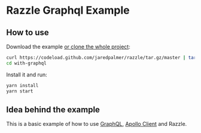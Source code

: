 # Razzle Graphql Example

## How to use
Download the example [or clone the whole project](https://github.com/jaredpalmer/razzle.git):

```bash
curl https://codeload.github.com/jaredpalmer/razzle/tar.gz/master | tar -xz --strip=2 razzle-master/examples/with-graphql
cd with-graphql
```

Install it and run:

```bash
yarn install
yarn start
```

## Idea behind the example
This is a basic example of how to use [GraphQL](https://graphql.org/learn/), [Apollo Client](https://www.apollographql.com/docs/react/) and Razzle.
